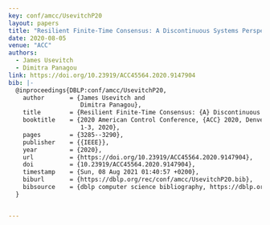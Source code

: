 ```yaml
---
key: conf/amcc/UsevitchP20
layout: papers
title: "Resilient Finite-Time Consensus: A Discontinuous Systems Perspective."
date: 2020-08-05
venue: "ACC"
authors:
  - James Usevitch
  - Dimitra Panagou
link: https://doi.org/10.23919/ACC45564.2020.9147904
bib: |-
  @inproceedings{DBLP:conf/amcc/UsevitchP20,
    author       = {James Usevitch and
                    Dimitra Panagou},
    title        = {Resilient Finite-Time Consensus: {A} Discontinuous Systems Perspective},
    booktitle    = {2020 American Control Conference, {ACC} 2020, Denver, CO, USA, July
                    1-3, 2020},
    pages        = {3285--3290},
    publisher    = {{IEEE}},
    year         = {2020},
    url          = {https://doi.org/10.23919/ACC45564.2020.9147904},
    doi          = {10.23919/ACC45564.2020.9147904},
    timestamp    = {Sun, 08 Aug 2021 01:40:57 +0200},
    biburl       = {https://dblp.org/rec/conf/amcc/UsevitchP20.bib},
    bibsource    = {dblp computer science bibliography, https://dblp.org}
  }


---
```

